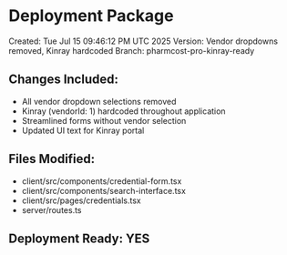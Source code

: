 # Deployment Package
Created: Tue Jul 15 09:46:12 PM UTC 2025
Version: Vendor dropdowns removed, Kinray hardcoded
Branch: pharmcost-pro-kinray-ready

## Changes Included:
- All vendor dropdown selections removed
- Kinray (vendorId: 1) hardcoded throughout application
- Streamlined forms without vendor selection
- Updated UI text for Kinray portal

## Files Modified:
- client/src/components/credential-form.tsx
- client/src/components/search-interface.tsx
- client/src/pages/credentials.tsx
- server/routes.ts

## Deployment Ready: YES
